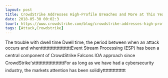 ```yaml
---
layout: post
title: CrowdStrike Addresses High-Profile Breaches and More at This Years Gartner Summit
date: 2018-05-30 00:02:3
tourl: https://www.crowdstrike.com/blog/crowdstrike-addresses-high-profile-breaches-and-more-at-this-years-gartner-summit/
tags: [Attack,Crowdstrike]
---
```

The trouble with dwell time Dwell time, the period between when an attack occurs and whentttttttttttttttttttttEvent Stream Processing (ESP) has been a central component of CrowdStrike Falcons IOA approach since CrowdStrike'stttttttttttttttttttttFor as long as we have had a cybersecurity industry, the markets attention has been solidlytttttttttttttttt